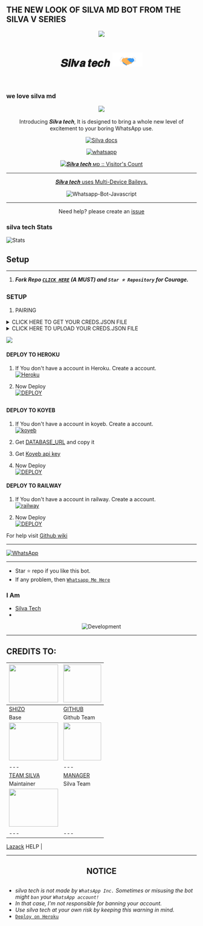 ## THE NEW LOOK OF SILVA MD BOT FROM THE SILVA V SERIES

<p align="center">
  <a href="https://github.com/DenverCoder1/readme-typing-svg">
    <img src="https://readme-typing-svg.herokuapp.com?font=Time+New+Roman&color=purple&size=25&center=true&vCenter=true&width=600&height=100&lines=HEROKU+ERROR+FIXED+SILVA..&hearts;++;HEROKU+ERROR+FIXED,;HEROKU+ANTIBAN+ACTIVE,;NOW+DEPLOY+WITH+HEROKU,;UPDATE+YOUR+FORK,;AFTER+EVERY+2+DAYS..🥂💕">
  </a>
</p>
<h1 align="center"> 𝑺𝒊𝒍𝒗𝒂 𝒕𝒆𝒄𝒉
<img src="https://github.com/0xAbdulKhalid/0xAbdulKhalid/raw/main/assets/mdImages/handshake.gif" width ="80"></h1> 
 <br>

### we love silva md
<p align="center">
  <a href="https://github.com/DenverCoder1/readme-typing-svg">
    <img src="https://readme-typing-svg.herokuapp.com?font=Time+New+Roman&color=cyan&size=25&center=true&vCenter=true&width=600&height=100&lines=Hello+am+Silva+Tech..&hearts;++;Self-taught+Back-End+Developer,;From+Kenya🇰🇪,;My+Hobby+Is+Coding,;Active+Learner/Researcher,;Love+to+learn+new+stuffs..🥂💕">
  </a>
</p>

<p align="center"> Introducing 𝑺𝒊𝒍𝒗𝒂 𝒕𝒆𝒄𝒉, It is designed to bring a whole new level of excitement to your boring WhatsApp use. </p>

<p align="center">
  <a href="https://github.com/SilvaTechB/silva-md-bot">
    <img alt="Silva docs" height="300" src="https://telegra.ph/file/751eef74109e0e5c8916c.jpg">
  </a>
</p>
    
   
   
<p align="center">
  <a href="https://wa.me/+254700143167?text=Hi+Bro--+I+Need+Help.+I've+messaged+you+from+𝑺𝒊𝒍𝒗𝒂+𝒕𝒆𝒄𝒉 ʙᴏᴛ+Repo" target="_blank">
    <img alt="whatsapp" src="https://img.shields.io/badge/ Whatsapp -25D366?style=for-the-badge&logo=whatsapp&logoColor=white" />

</p>
<p align="center"><img src="https://profile-counter.glitch.me/{SilvaTechB}/count.svg" alt="𝑺𝒊𝒍𝒗𝒂 𝒕𝒆𝒄𝒉 ᴍᴅ :: Visitor's Count" /></p>

---




<p align="center"> 𝑺𝒊𝒍𝒗𝒂 𝒕𝒆𝒄𝒉 uses
  <a href="https://github.com/adiwajshing/Baileys">Multi-Device Baileys.</a>
</p>
<p align="center">
  <img title="Whatsapp-Bot-Javascript" src="https://img.shields.io/badge/Javascript-363303?style=for-the-badge&logo=linux&logoColor=c6c631"></img>
</p>

---


<p align="center">Need help? please create an <a href="https://github.com/SilvaTechB/silva-md-bot/issues">issue</a></p>


 <h3>silva tech Stats</h3>

![ Stats](https://github-readme-stats.vercel.app/api/pin/?username=SilvaTechB&repo=silva-md-bot&show_owner=true&theme=dark)


   
## Setup
---
1.  ***Fork Repo [`CLICK HERE`](https://github.com/SilvaTechB/silva-md-bot/fork) (A MUST) and `Star ⭐ Repository` for Courage.***
### SETUP

1. PAIRING
    <br>
<details>
<summary>CLICK HERE TO GET YOUR CREDS.JSON FILE</summary>
<a href='https://cred-session.onrender.com/pair' target="_blank"><img alt='PAIR CODE' src='https://img.shields.io/badge/Pair_code-100000?style=for-the-badge&logo=scan&logoColor=white&labelColor=black&color=blue'/></a>

</details>



<details>
<summary>CLICK HERE TO UPLOAD YOUR CREDS.JSON FILE</summary>
<a href='https://github.com/SilvaTechB/silva-md-bot/tree/main/Authenticators' target="_blank"><img alt='UPLOAD CREDS.JSON' src='https://img.shields.io/badge/UPLOAD_CREDS.JSON-100000?style=for-the-badge&logo=scan&logoColor=white&labelColor=black&color=red'/></a>

Then **[Upload](https://github.com/SilvaTechB/silva-md-bot/tree/main/Authenticators)** your creds.json file in the **[session folder](https://github.com/SilvaTechB/silva-md-bot/tree/main/Authenticators)**

### DELETE THE EXISTING CREDS.JSON FILE
</details>

<a><img src='https://i.imgur.com/LyHic3i.gif'/></a>

#### DEPLOY TO HEROKU 

1. If You don't have a account in Heroku. Create a account.
    <br>
<a href='https://signup.heroku.com/' target="_blank"><img alt='Heroku' src='https://img.shields.io/badge/-Create-blue?style=for-the-badge&logo=heroku&logoColor=white'/></a>

3. Now Deploy
    <br>
<a href='https://dashboard.heroku.com/new?template=https://github.com/SilvaTechB/silva-md-bot' target="_blank"><img alt='DEPLOY' src='https://img.shields.io/badge/-DEPLOY-purple?style=for-the-badge&logo=heroku&logoColor=white'/></a>
##
#### DEPLOY TO KOYEB 

1. If You don't have a account in koyeb. Create a account.
    <br>
<a href='https://app.koyeb.com/auth/signup' target="_blank"><img alt='koyeb' src='https://img.shields.io/badge/-Create-red?style=for-the-badge&logo=koyeb&logoColor=white'/></a>

3. Get [DATABASE_URL](https://github.com/SilvaTechB/silva-md-bot/wiki/DATABASE_URL) and copy it

4. Get [Koyeb api key](https://app.koyeb.com/account/api)

2. Now Deploy
    <br>
<a href='https://github.com/SilvaTechB/s-ilva' target="_blank"><img alt='DEPLOY' src='https://img.shields.io/badge/-DEPLOY-red?style=for-the-badge&logo=koyeb&logoColor=white'/></a>

#### DEPLOY TO RAILWAY

1. If You don't have a account in railway. Create a account.
    <br>
<a href='https://railway.app/login' target="_blank"><img alt='railway' src='https://img.shields.io/badge/-Create-black?style=for-the-badge&logo=railway&logoColor=white'/></a>

2. Now Deploy
    <br>
<a href='https://railway.app/template/q20OfH?referralCode=b9IKyc' target="_blank"><img alt='DEPLOY' src='https://img.shields.io/badge/-DEPLOY-purple?style=for-the-badge&logo=railway&logoColor=white'/></a>

For help visit [Github wiki](https://github.com/SilvaTechB/silva-md-bot/wiki)

***
<a href="https://whatsapp.com/channel/0029VaAkETLLY6d8qhLmZt2v"><img alt="WhatsApp" src="https://img.shields.io/badge/-Whatsapp%20Channel-maroom?style=for-the-badge&logo=whatsapp&logoColor=white"/></a>


---


- Star ⭐ repo if you like this bot.
- If any problem, then [`Whatsapp Me Here`](https://wa.me/message/254700143167)


### I Am
- [Silva Tech](https://github.com/SilvaTechB)
-

<p align="center"> 
<img alt="Development" width="250" src="https://media2.giphy.com/media/W9tBvzTXkQopi/giphy.gif?cid=6c09b952xu6syi1fyqfyc04wcfk0qvqe8fd7sop136zxfjyn&ep=v1_internal_gif_by_id&rid=giphy.gif&ct=g" /> </p>



---
## CREDITS TO:

<a href="https://github.com/shizothetechie"><img src="https://github.com/shizothetechie.png?size=100" width="130" height="100"></a> | [<img src="https://github.com/github.png?size=100" width="100" height="100">](https://github.com/github) 
---|---
[SHIZO](https://github.com/shizothetechie)  | [GITHUB](https://github.com/github)
Base | Github Team|
<a href="https://github.com/SilvaTechB"><img src="https://github.com/SilvaTechB.png?size=100" width="130" height="100"></a> | [<img src="https://github.com/Sylivanu.png?size=100" width="100" height="100">](https://github.com/Sylivanu) 
---|---
[TEAM SILVA](https://github.com/SilvaTechB)  | [MANAGER](https://github.com/Sylivanu)
Maintainer | Silva Team|
<a href="https://github.com/Lazack28"><img src="https://github.com/Lazack28.png?size=100" width="130" height="100"></a> |
---|---
[Lazack](https://github.com/Lazack28)
HELP |




---


<h2 align="center">  NOTICE
</h2>
   
## 
- *silva tech is not made by `WhatsApp Inc.` Sometimes or misusing the bot might `ban` your `WhatsApp account!`*
- *In that case, I'm not responsible for banning your account.*
- *Use silva tech at your own risk by keeping this warning in mind.*
- [`Deploy on Heroku`](htttps://dashboard.heroku.com/new?template=https://github.com/SilvaTechB/s-ilva)
